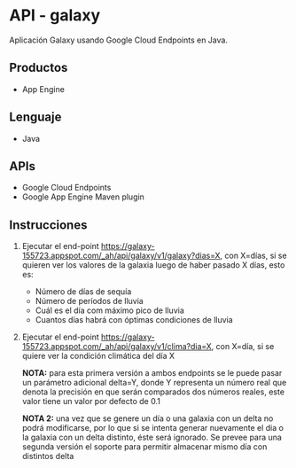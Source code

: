 API - galaxy
==================

Aplicación Galaxy usando Google Cloud Endpoints en Java.

## Productos
- App Engine

## Lenguaje
- Java

## APIs
- Google Cloud Endpoints
- Google App Engine Maven plugin

## Instrucciones

1. Ejecutar el end-point https://galaxy-155723.appspot.com/_ah/api/galaxy/v1/galaxy?dias=X, con X=días,
   si se quieren ver los valores de la galaxia luego de haber pasado X días, esto es:

   * Número de días de sequía
   * Número de períodos de lluvia
   * Cuál es el día com máximo pico de lluvia
   * Cuantos días habrá con óptimas condiciones de lluvia

1. Ejecutar el end-point https://galaxy-155723.appspot.com/_ah/api/galaxy/v1/clima?dia=X, con X=día,
   si se quiere ver la condición climática del día X

   **NOTA:** para esta primera versión a ambos endpoints se le puede pasar un parámetro adicional delta=Y,
   donde Y representa un número real que denota la precisión en que serán comparados dos números reales,
   este valor tiene un valor por defecto de 0.1

   **NOTA 2:** una vez que se genere un día o una galaxia con un delta no podrá modificarse, por lo que si
   se intenta generar nuevamente el dia o la galaxia con un delta distinto, éste será ignorado. Se prevee
   para una segunda versión el soporte para permitir almacenar mismo día con distintos delta